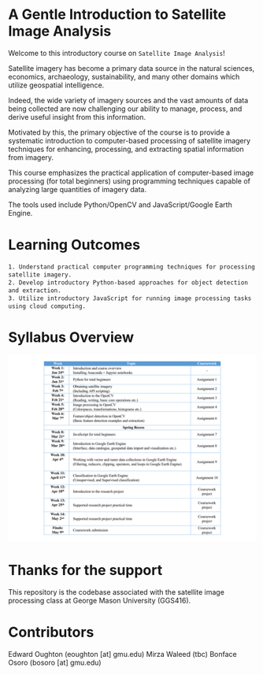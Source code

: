 A Gentle Introduction to Satellite Image Analysis
=================================================

Welcome to this introductory course on `Satellite Image Analysis`!

Satellite imagery has become a primary data source in the natural sciences, economics,
archaeology, sustainability, and many other domains which utilize geospatial intelligence.

Indeed, the wide variety of imagery sources and the vast amounts of data being collected
are now challenging our ability to manage, process, and derive useful insight from this
information. 

Motivated by this, the primary objective of the course is to provide a
systematic introduction to computer-based processing of satellite imagery techniques
for enhancing, processing, and extracting spatial information from imagery.

This course emphasizes the practical application of computer-based image processing
(for total beginners) using programming techniques capable of analyzing large quantities
of imagery data.

The tools used include Python/OpenCV and JavaScript/Google Earth Engine.

Learning Outcomes
=================

    1. Understand practical computer programming techniques for processing satellite imagery.
    2. Develop introductory Python-based approaches for object detection and extraction.
    3. Utilize introductory JavaScript for running image processing tasks using cloud computing.


Syllabus Overview
=================

<p align="center">
  <img src="syllabus/format.pdf" />
</p>

Thanks for the support
======================

This repository is the codebase associated with the satellite image processing class at George
Mason University (GGS416).

Contributors
============
Edward Oughton (eoughton [at] gmu.edu)
Mirza Waleed (tbc)
Bonface Osoro (bosoro [at] gmu.edu)

